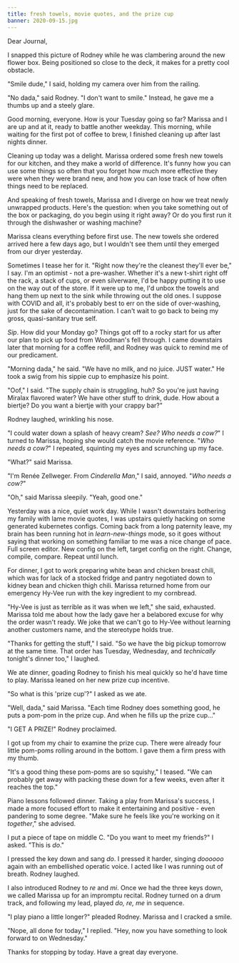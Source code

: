 ```yaml
---
title: fresh towels, movie quotes, and the prize cup
banner: 2020-09-15.jpg
---
```


Dear Journal,

I snapped this picture of Rodney while he was clambering around the
new flower box.  Being positioned so close to the deck, it makes for a
pretty cool obstacle.

"Smile dude," I said, holding my camera over him from the railing.

"No dada," said Rodney.  "I don't want to smile."  Instead, he gave me
a thumbs up and a steely glare.

Good morning, everyone.  How is your Tuesday going so far?  Marissa
and I are up and at it, ready to battle another weekday.  This
morning, while waiting for the first pot of coffee to brew, I finished
cleaning up after last nights dinner.

Cleaning up today was a delight.  Marissa ordered some fresh new
towels for our kitchen, and they make a world of difference.  It's
funny how you can use some things so often that you forget how much
more effective they were when they were brand new, and how you can
lose track of how often things need to be replaced.

And speaking of fresh towels, Marissa and I diverge on how we treat
newly unwrapped products.  Here's the question: when you take
something out of the box or packaging, do you begin using it right
away?  Or do you first run it through the dishwasher or washing
machine?

Marissa cleans everything before first use.  The new towels she
ordered arrived here a few days ago, but I wouldn't see them until
they emerged from our dryer yesterday.

Sometimes I tease her for it.  "Right now they're the cleanest they'll
ever be," I say.  I'm an optimist - not a pre-washer.  Whether it's a
new t-shirt right off the rack, a stack of cups, or even silverware,
I'd be happy putting it to use on the way out of the store.  If it
were up to me, I'd unbox the towels and hang them up next to the sink
while throwing out the old ones.  I suppose with COVID and all, it's
probably best to err on the side of over-washing, just for the sake of
decontamination.  I can't wait to go back to being my gross,
quasi-sanitary true self.

_Sip_.  How did your Monday go?  Things got off to a rocky start for
us after our plan to pick up food from Woodman's fell through.  I came
downstairs later that morning for a coffee refill, and Rodney was
quick to remind me of our predicament.

"Morning dada," he said.  "We have no milk, and no juice.  JUST
water."  He took a swig from his sippie cup to emphasize his point.

"Oof," I said.  "The supply chain is struggling, huh?  So you're just
having Miralax flavored water?  We have other stuff to drink, dude.
How about a biertje?  Do you want a biertje with your crappy bar?"

Rodney laughed, wrinkling his nose.

"I could water down a splash of heavy cream?  _See?  Who needs a
cow?_" I turned to Marissa, hoping she would catch the movie
reference.  "_Who needs a cow?_" I repeated, squinting my eyes and
scrunching up my face.

"What?" said Marissa.

"I'm Renée Zellweger.  From _Cinderella Man_," I said, annoyed.  "_Who
needs a cow?_"

"Oh," said Marissa sleepily.  "Yeah, good one."

Yesterday was a nice, quiet work day.  While I wasn't downstairs
bothering my family with lame movie quotes, I was upstairs quietly
hacking on some generated kubernetes configs.  Coming back from a long
paternity leave, my brain has been running hot in _learn-new-things_
mode, so it goes without saying that working on something familiar to
me was a nice change of pace.  Full screen editor.  New config on the
left, target config on the right.  Change, compile, compare.  Repeat
until lunch.

For dinner, I got to work preparing white bean and chicken breast
chili, which was for lack of a stocked fridge and pantry negotiated
down to kidney bean and chicken thigh chili.  Marissa returned home
from our emergency Hy-Vee run with the key ingredient to my cornbread.

"Hy-Vee is just as terrible as it was when we left," she said,
exhausted.  Marissa told me about how the lady gave her a belabored
excuse for why the order wasn't ready.  We joke that we can't go to
Hy-Vee without learning another customers name, and the stereotype
holds true.

"Thanks for getting the stuff," I said.  "So we have the big pickup
tomorrow at the same time.  That order has Tuesday, Wednesday, and
_technically_ tonight's dinner too," I laughed.

We ate dinner, goading Rodney to finish his meal quickly so he'd have
time to play.  Marissa leaned on her new prize cup incentive.

"So what is this 'prize cup'?"  I asked as we ate.

"Well, dada," said Marissa.  "Each time Rodney does something good, he
puts a pom-pom in the prize cup.  And when he fills up the prize
cup..."

"I GET A PRIZE!" Rodney proclaimed.

I got up from my chair to examine the prize cup.  There were already
four little pom-poms rolling around in the bottom.  I gave them a firm
press with my thumb.

"It's a good thing these pom-poms are so squishy," I teased.  "We can
probably get away with packing these down for a few weeks, even after
it reaches the top."

Piano lessons followed dinner.  Taking a play from Marissa's success,
I made a more focused effort to make it entertaining and positive -
even pandering to some degree.  "Make sure he feels like you're
working on it _together_," she advised.

I put a piece of tape on middle C.  "Do you want to meet my friends?"
I asked.  "This is _do_."

I pressed the key down and sang _do_.  I pressed it harder, singing
_doooooo_ again with an embellished operatic voice.  I acted like I
was running out of breath.  Rodney laughed.

I also introduced Rodney to _re_ and _mi_.  Once we had the three keys
down, we called Marissa up for an impromptu recital.  Rodney turned on
a drum track, and following my lead, played _do, re, me_ in sequence.

"I play piano a little longer?" pleaded Rodney.  Marissa and I cracked
a smile.

"Nope, all done for today," I replied.  "Hey, now you have something
to look forward to on Wednesday."

Thanks for stopping by today.  Have a great day everyone.
